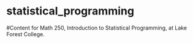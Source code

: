 # statistical_programming
#Content for Math 250, Introduction to Statistical Programming, at Lake Forest College.
